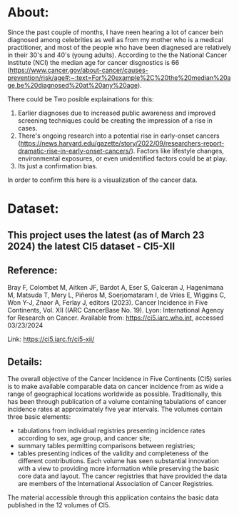 # About:
  Since the past couple of months, I have neen hearing a lot of cancer bein diagnosed among celebrities as well as from my mother who is a medical practitioner, and most of the people who have been diagnesed are relatively in their 30's and 40's (young adults). According to the the National Cancer Institute (NCI) the median age for cancer disgnostics is 66 (https://www.cancer.gov/about-cancer/causes-prevention/risk/age#:~:text=For%20example%2C%20the%20median%20age,be%20diagnosed%20at%20any%20age).

  There could be Two posible explainations for this:

  1. Earlier diagnoses due to increased public awareness and improved screening techniques could be creating the impression of a rise in cases.
  2. There's ongoing research into a potential rise in early-onset cancers (https://news.harvard.edu/gazette/story/2022/09/researchers-report-dramatic-rise-in-early-onset-cancers/). Factors like lifestyle changes, environmental exposures, or even unidentified factors could be at play.
  3. Its just a confirmation bias.

  In order to confirm this here is a visualization of the cancer data.

# Dataset:

 ## This project uses the latest (as of March 23 2024) the latest CI5 dataset - CI5-XII
  
 ## Reference: 
   Bray F, Colombet M, Aitken JF, Bardot A, Eser S, Galceran J, Hagenimana M, Matsuda T, Mery L, Piñeros M, Soerjomataram I, de Vries E, Wiggins C, Won Y-J, Znaor A, Ferlay J, editors (2023). Cancer Incidence in Five Continents, Vol. XII (IARC CancerBase No. 19). Lyon: International Agency for Research on Cancer. Available from: https://ci5.iarc.who.int, accessed 03/23/2024
   
   Link: https://ci5.iarc.fr/ci5-xii/

## Details:
  The overall objective of the Cancer Incidence in Five Continents (CI5) series is to make available comparable data on cancer incidence from as wide a range of geographical locations worldwide as possible. Traditionally, this has been through publication of a volume containing tabulations of cancer incidence rates at approximately five year intervals. The volumes contain three basic elements:
   * tabulations from individual registries presenting incidence rates according to sex, age group, and cancer site;
   * summary tables permitting comparisons between registries;
   * tables presenting indices of the validity and completeness of the different contributions. Each volume has seen substantial innovation with a view to providing more information while preserving the basic core data and layout. The cancer registries that have provided the data are members of the International Association of Cancer Registries.
     
The material accessible through this application contains the basic data published in the 12 volumes of CI5.

